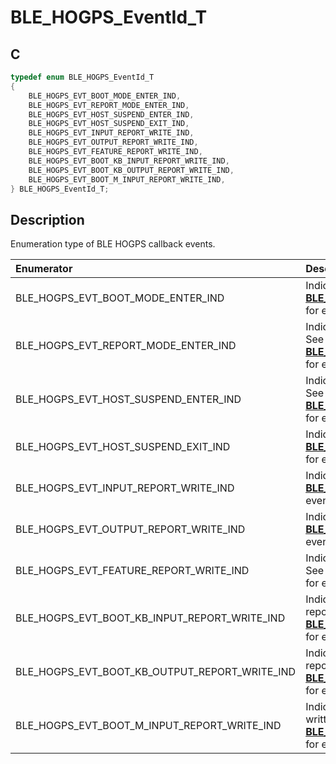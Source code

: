 # BLE_HOGPS_EventId_T

## C

```c
typedef enum BLE_HOGPS_EventId_T
{
    BLE_HOGPS_EVT_BOOT_MODE_ENTER_IND,
    BLE_HOGPS_EVT_REPORT_MODE_ENTER_IND,
    BLE_HOGPS_EVT_HOST_SUSPEND_ENTER_IND,
    BLE_HOGPS_EVT_HOST_SUSPEND_EXIT_IND,
    BLE_HOGPS_EVT_INPUT_REPORT_WRITE_IND,
    BLE_HOGPS_EVT_OUTPUT_REPORT_WRITE_IND,
    BLE_HOGPS_EVT_FEATURE_REPORT_WRITE_IND,
    BLE_HOGPS_EVT_BOOT_KB_INPUT_REPORT_WRITE_IND,
    BLE_HOGPS_EVT_BOOT_KB_OUTPUT_REPORT_WRITE_IND,
    BLE_HOGPS_EVT_BOOT_M_INPUT_REPORT_WRITE_IND,
} BLE_HOGPS_EventId_T;
```

## Description

Enumeration type of BLE HOGPS callback events.


|Enumerator|Description|
|:---|:---|
|BLE_HOGPS_EVT_BOOT_MODE_ENTER_IND|Indicate HID Boot Mode entered. See **[BLE_HOGPS_EvtBootModeEnter_T](GUID-B657D367-7C79-445B-8A3A-008E5A67B6E6.md)** for event details.|
|BLE_HOGPS_EVT_REPORT_MODE_ENTER_IND|Indicate HID Report Mode entered. See **[BLE_HOGPS_EvtReportModeEnter_T](GUID-C9132292-85E4-47C9-9646-B898F4330189.md)** for event details.|
|BLE_HOGPS_EVT_HOST_SUSPEND_ENTER_IND|Indicate HID Host entering suspend. See **[BLE_HOGPS_EvtHostSuspendEnter_T](GUID-05B7AEB0-3917-4278-B99E-70A94F01DCBD.md)** for event details.|
|BLE_HOGPS_EVT_HOST_SUSPEND_EXIT_IND|Indicate HID Host exiting suspend. See **[BLE_HOGPS_EvtHostSuspendExit_T](GUID-F0B6587F-928A-4273-BBE2-CD39D75D42CB.md)** for event details.|
|BLE_HOGPS_EVT_INPUT_REPORT_WRITE_IND|Indicate HID Input report written. See **[BLE_HOGPS_EvtReportWrite_T](GUID-DBBD3CA3-8895-4802-9DEB-90365CD962F1.md)** for event details.|
|BLE_HOGPS_EVT_OUTPUT_REPORT_WRITE_IND|Indicate HID Output report written. See **[BLE_HOGPS_EvtReportWrite_T](GUID-DBBD3CA3-8895-4802-9DEB-90365CD962F1.md)** for event details.|
|BLE_HOGPS_EVT_FEATURE_REPORT_WRITE_IND|Indicate HID Feature report written. See **[BLE_HOGPS_EvtReportWrite_T](GUID-DBBD3CA3-8895-4802-9DEB-90365CD962F1.md)** for event details.|
|BLE_HOGPS_EVT_BOOT_KB_INPUT_REPORT_WRITE_IND|Indicate HID Boot Keyboard Input report written. See **[BLE_HOGPS_EvtBootReportWrite_T](GUID-F802DD5F-05B5-44C5-9DE1-18309F105BAD.md)** for event details.|
|BLE_HOGPS_EVT_BOOT_KB_OUTPUT_REPORT_WRITE_IND|Indicate HID Boot Keyboard Output report written. See **[BLE_HOGPS_EvtBootReportWrite_T](GUID-F802DD5F-05B5-44C5-9DE1-18309F105BAD.md)** for event details.|
|BLE_HOGPS_EVT_BOOT_M_INPUT_REPORT_WRITE_IND|Indicate HID Boot Mouse Input report written. See **[BLE_HOGPS_EvtBootReportWrite_T](GUID-F802DD5F-05B5-44C5-9DE1-18309F105BAD.md)** for event details.|
